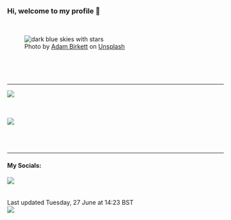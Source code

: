 <h3>Hi, welcome to my profile 👋</h3>

<br />
<figure>
  <img
    src="https://images.unsplash.com/photo-1487111094912-921182c44b79?crop=entropy&cs=tinysrgb&fit=max&fm=jpg&ixid=M3wyNzQ3MDB8MHwxfHJhbmRvbXx8fHx8fHx8fDE2ODc4Njg5MDZ8&ixlib=rb-4.0.3&q=80&w=1080&auto=format"
    alt="dark blue skies with stars" 
  />
  <figcaption>Photo by <a
    href="https://unsplash.com/@abrkett?utm_source=Profile%20readme&utm_medium=referral">Adam Birkett</a> on <a
    href="https://unsplash.com/?utm_source=Profile%20readme&utm_medium=referral">Unsplash</a></figcaption>
</figure>




  <br /><br /><br />

<hr />
<img
  src="https://github-readme-stats.vercel.app/api?username=shanelucy&show_icons=true&theme=calm"
/>
<br /><br /><br />

<img 
  src="https://github-readme-stats.vercel.app/api/top-langs/?username=shanelucy&theme=calm"
/>
<br /><br /><br /><br />
<hr />
<h4>My Socials:</h4>
<a href="https://uk.linkedin.com/in/shane-lucy-4735b616a">
  <img
    src="https://img.shields.io/badge/linkedin%20-%230077B5.svg?&style=for-the-badge&logo=linkedin&logoColor=white"
  />
</a>
<br /><br /><br />
Last updated Tuesday, 27 June at 14:23 BST
<br />
<img
  src="https://github.com/ShaneLucy/ShaneLucy/workflows/README%20build/badge.svg"
/>

